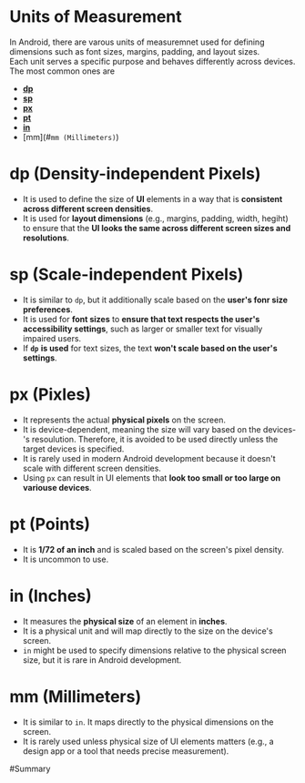 # Units of Measurement
In Android, there are varous units of measuremnet used for defining dimensions such as font sizes, margins, padding, and layout sizes.  
  Each unit serves a specific purpose and behaves differently across devices.   
  The most common ones are 
  - **[dp](#dp)**
  - **[sp](#sp)**
  - **[px](#px)**
  - **[pt](#pt)**
  - **[in](#in)**
  - [mm](#`mm (Millimeters)`)

# dp (Density-independent Pixels)
- It is used to define the size of **UI** elements in a way that is **consistent across different screen densities**.  
- It is used for **layout dimensions** (e.g., margins, padding, width, hegiht) to ensure that the **UI looks the same across different screen sizes and resolutions**.

# sp (Scale-independent Pixels)
- It is similar to `dp`, but it additionally scale based on the **user's fonr size preferences**.
- It is used for **font sizes** to **ensure that text respects the user's accessibility settings**, such as larger or smaller text for visually impaired users.
- If **`dp`** **is used** for text sizes, the text **won't scale based on the user's settings**.

# px (Pixles)
- It represents the actual **physical pixels** on the screen.
- It is device-dependent, meaning the size will vary based on the devices-'s resoulution. Therefore, it is avoided to be used directly unless the target devices is specified.
- It is rarely used in modern Android development because it doesn't scale with different screen densities.
- Using `px` can result in UI elements that **look too small or too large on variouse devices**.
  
# pt (Points)
- It is **1/72 of an inch** and is scaled based on the screen's pixel density.
- It is uncommon to use.

# in (Inches)
- It measures the **physical size** of an element in **inches**.
- It is a physical unit and will map directly to the size on the device's screen.
- `in` might be used to specify dimensions relative to the physical screen size, but it is rare in Android development.

# mm (Millimeters)
- It is similar to `in`. It maps directly to the physical dimensions on the screen.
- It is rarely used unless physical size of UI elements matters (e.g., a design app or a tool that needs precise measurement).

#Summary

